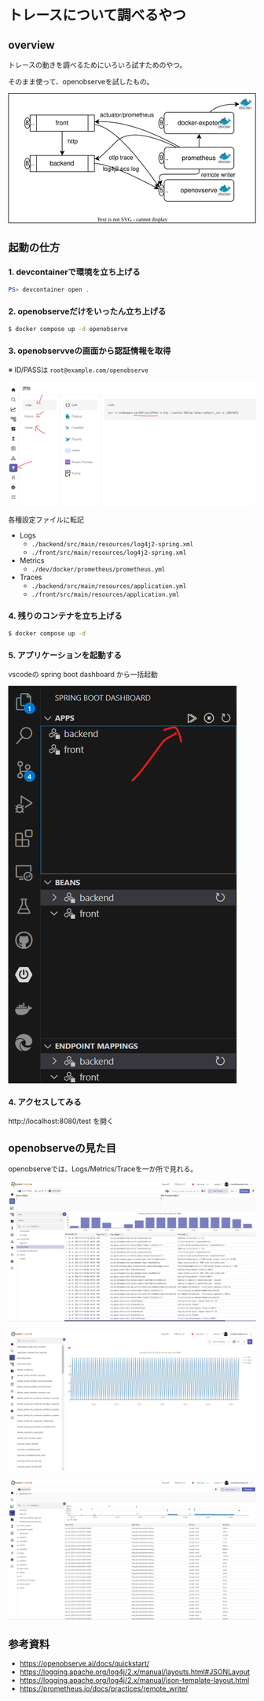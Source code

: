 # トレースについて調べるやつ

## overview

トレースの動きを調べるためにいろいろ試すためのやつ。

そのまま使って、openobserveを試したもの。

![こんな環境](./dev/doc/images/overview.drawio.svg)

## 起動の仕方

### 1. devcontainerで環境を立ち上げる

``` powershell
PS> devcontainer open .
```

### 2. openobserveだけをいったん立ち上げる

``` bash
$ docker compose up -d openobserve
```

### 3. openobservveの画面から認証情報を取得

※ ID/PASSは `root@example.com/openobserve`

![](dev/doc/images/openobserve_sessyu.png)

各種設定ファイルに転記

* Logs
  * `./backend/src/main/resources/log4j2-spring.xml`
  * `./front/src/main/resources/log4j2-spring.xml`
* Metrics
  * `./dev/docker/prometheus/prometheus.yml`
* Traces
  * `./backend/src/main/resources/application.yml`
  * `./front/src/main/resources/application.yml`

### 4. 残りのコンテナを立ち上げる

``` bash
$ docker compose up -d
```

### 5. アプリケーションを起動する

vscodeの spring boot dashboard から一括起動

![こんな感じ](./dev/doc/images/screenshot_application_startup.png)

### 4. アクセスしてみる

http://localhost:8080/test を開く

## openobserveの見た目

openobserveでは、Logs/Metrics/Traceを一か所で見れる。

![](./dev/doc/images/openobserve_logs.jpeg)

![](./dev/doc/images/openobserve_metrics.jpeg)

![](./dev/doc/images/openobserve_traces.jpeg)

## 参考資料

* https://openobserve.ai/docs/quickstart/
* https://logging.apache.org/log4j/2.x/manual/layouts.html#JSONLayout
* https://logging.apache.org/log4j/2.x/manual/json-template-layout.html
* https://prometheus.io/docs/practices/remote_write/